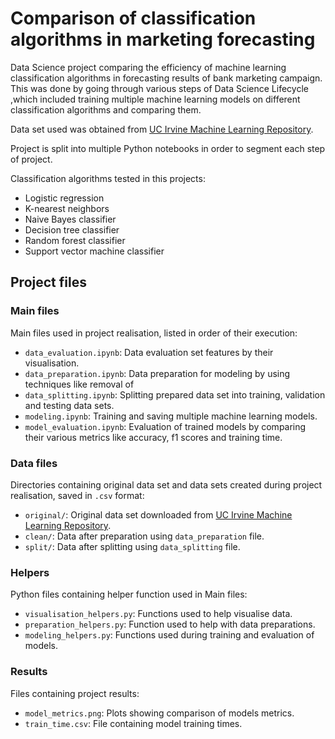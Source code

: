 # Comparison of classification algorithms in marketing forecasting
Data Science project comparing the efficiency of machine learning classification algorithms in forecasting results of bank marketing campaign. This was done by going through various steps of Data Science Lifecycle ,which included training multiple machine learning models on different classification algorithms and comparing them. 

Data set used was obtained from [UC Irvine Machine Learning Repository](https://archive.ics.uci.edu/).

Project is split into multiple Python notebooks in order to segment each step of project.

Classification algorithms tested in this projects:
- Logistic regression
- K-nearest neighbors
- Naive Bayes classifier
- Decision tree classifier
- Random forest classifier
- Support vector machine classifier

## Project files

### Main files
 Main files used in project realisation, listed in order of their execution: 
- `data_evaluation.ipynb`: Data evaluation set features by their visualisation.
- `data_preparation.ipynb`: Data preparation for modeling by using techniques like removal of 
- `data_splitting.ipynb`: Splitting prepared data set into training, validation and testing data sets.
- `modeling.ipynb`: Training and saving multiple machine learning models.
- `model_evaluation.ipynb`: Evaluation of trained models by comparing their various metrics like accuracy, f1 scores and training time.

### Data files
 Directories containing original data set and data sets created during project realisation, saved in `.csv` format:
- `original/`: Original data set downloaded from [UC Irvine Machine Learning Repository](https://archive.ics.uci.edu/).
- `clean/`: Data after preparation using `data_preparation` file.
- `split/`: Data after splitting using `data_splitting` file.

### Helpers
Python files containing helper function used in Main files:
- `visualisation_helpers.py`: Functions used to help visualise data.
- `preparation_helpers.py`: Function used to help with data preparations.
- `modeling_helpers.py`: Functions used during training and evaluation of models.

### Results
Files containing project results:
- `model_metrics.png`: Plots showing comparison of models metrics.
- `train_time.csv`: File containing model training times.
